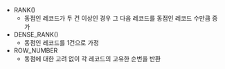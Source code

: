 - RANK()
	- 동점인 레코드가 두 건 이상인 경우 그 다음 레코드를 동점인 레코드 수만큼 증가
- DENSE_RANK()
	- 동점인 레코드를 1건으로 가정
- ROW_NUMBER
	- 동점에 대한 고려 없이 각 레코드의 고유한 순번을 반환